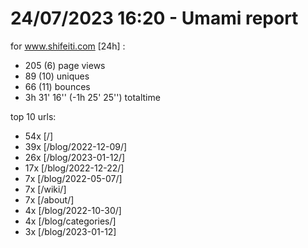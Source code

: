 # 24/07/2023 16:20 - Umami report
for www.shifeiti.com [24h] :

 - 205 (6) page views
 - 89 (10) uniques
 - 66 (11) bounces
 - 3h 31' 16'' (-1h 25' 25'') totaltime


top 10 urls:
 - 54x [/]
 - 39x [/blog/2022-12-09/]
 - 26x [/blog/2023-01-12/]
 - 17x [/blog/2022-12-22/]
 - 7x [/blog/2022-05-07/]
 - 7x [/wiki/]
 - 7x [/about/]
 - 4x [/blog/2022-10-30/]
 - 4x [/blog/categories/]
 - 3x [/blog/2023-01-12]


